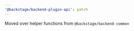 ```yaml
---
'@backstage/backend-plugin-api': patch
---
```


Moved over helper functions from `@backstage/backend-common`

